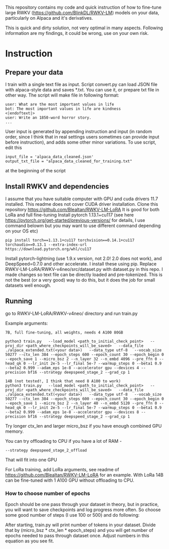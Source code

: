 This repository contains my code and quick instruction of how to fine-tune large
RWKV (https://github.com/BlinkDL/RWKV-LM) models on your data, particularly on
Alpaca and it's derivatives.

This is quick and dirty solution, not very optimal in many aspects. Following information are my findings, it could be wrong, use on your own risk.

# Instruction
## Prepare your data
I train with a single text file as input. Script convert.py can load JSON file with alpaca-style data and saves *.txt. You can use it, or prepare txt file in other way. The script will make file in following format:
```
user: What are the most important values in life
bot: The most important values in life are kindness
<|endoftext|>
user: Write an 1850-word horror story.
...
```
User input is generated by appending instruction and input (in random order, since I think that in real settings users sometimes can provide input before instruction), and adds some other minor variations.
To use script, edit this
```
input_file = 'alpaca_data_cleaned.json'
output_txt_file = "alpaca_data_cleaned_for_training.txt"
```
at the beginning of the script
## Install RWKV and dependencies
I assume that you have suitable computer with GPU and cuda drivers 11.7 installed. This readme does not cover CUDA driver installation.
Clone this repository https://github.com/Blealtan/RWKV-LM-LoRA It is good for both LoRa and full fine-tuning
Install pytorch 1.13.1+cu117 (see here https://pytorch.org/get-started/previous-versions/ for details, I use command belowm but you may want to use different command depending on your OS etc)
```
pip install torch==1.13.1+cu117 torchvision==0.14.1+cu117 torchaudio==0.13.1 --extra-index-url https://download.pytorch.org/whl/cu117
```
Install pytorch-lightning (use 1.9.x version, not 2.0! 2.0 does not work), and DeepSpeed=0.7.0 and other accelerate. I install these using pip.
Replace RWKV-LM-LoRA/RWKV-v4neo/src/dataset.py with dataset.py in this repo. I made changes so text file can be directly loaded and pre-tokenized. This is not the best (or a very good) way to do this, but it does the job for small datasets well enough.
## Running

go to RWKV-LM-LoRA/RWKV-v4neo/ directory and run train.py

Example arguments:
```
7B, full fine-tuning, all weights, needs 4 A100 80GB

python3 train.py   --load_model <path_to_initial_check_point>   --proj_dir <path_where_checkpoints_will_be_saved>   --data_file ./alpaca_extended.txt(<your data>)   --data_type utf-8   --vocab_size 50277 --ctx_len 384 --epoch_steps 600 --epoch_count 30 --epoch_begin 0 --epoch_save 1 --micro_bsz 2 --n_layer 32 --n_embd 4096 --pre_ffn 0 --head_qk 0 --lr_init 2e-5 --lr_final 5e-7 --warmup_steps 0 --beta1 0.9 --beta2 0.999 --adam_eps 1e-8 --accelerator gpu --devices 4 --precision bf16 --strategy deepspeed_stage_2 --grad_cp 1

14B (not tested!, I think that need 8 A100 to work)
python3 train.py   --load_model <path_to_initial_check_point>   --proj_dir <path_where_checkpoints_will_be_saved>   --data_file ./alpaca_extended.txt(<your data>)   --data_type utf-8   --vocab_size 50277 --ctx_len 384 --epoch_steps 600 --epoch_count 30 --epoch_begin 0 --epoch_save 1 --micro_bsz 2 --n_layer 40 --n_embd 5120 --pre_ffn 0 --head_qk 0 --lr_init 2e-5 --lr_final 5e-7 --warmup_steps 0 --beta1 0.9 --beta2 0.999 --adam_eps 1e-8 --accelerator gpu --devices 8 --precision bf16 --strategy deepspeed_stage_2 --grad_cp 1
```
Try longer ctx_len and larger micro_bsz if you have enough combined GPU memory.

You can try offloading to CPU if you have a lot of RAM - 
```
--strategy deepspeed_stage_2_offload
```
That will fit into one GPU

For LoRa training, add LoRa arguments, see readme of https://github.com/Blealtan/RWKV-LM-LoRA for an example. With LoRa 14B can be fine-tuned with 1 A100 GPU without offloading to CPU. 

### How to choose number of epochs
Epoch should be one pass through your dataset in theory, but in practice, you will want to save checkpoints and log progress more often. So choose some good number of steps (I use 100 or 500) and do following:

After starting, train.py will print number of tokens in your dataset. Divide that by (micro_bsz * ctx_len * epoch_steps) and you  will get number of epochs needed to pass through dataset once. Adjust numbers in this equation as you see fit.







